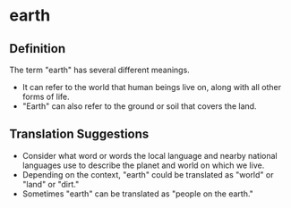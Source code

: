 # earth

## Definition

The term "earth" has several different meanings.

* It can refer to the world that human beings live on, along with all other forms of life.
* "Earth" can also refer to the ground or soil that covers the land.


## Translation Suggestions



* Consider what word or words the local language and nearby national languages use to describe the planet and world on which we live.
* Depending on the context, "earth" could be translated as "world" or "land" or "dirt."
* Sometimes "earth" can be translated as "people on the earth."